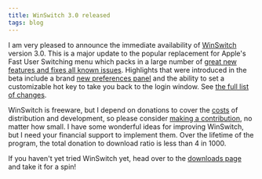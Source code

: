 ```yaml
---
title: WinSwitch 3.0 released
tags: blog
---
```


I am very pleased to announce the immediate availability of [WinSwitch](http://wincent.com/a/products/winswitch/) version 3.0. This is a major update to the popular replacement for Apple's Fast User Switching menu which packs in a large number of [great new features and fixes all known issues](http://wincent.com/a/products/winswitch/history/). Highlights that were introduced in the beta include a brand [new preferences panel](http://wincent.com/a/products/winswitch/screenshots/) and the ability to set a customizable hot key to take you back to the login window. See [the full list of changes](http://wincent.com/a/products/winswitch/history/).

WinSwitch is freeware, but I depend on donations to cover the [costs](http://wincent.com/a/knowledge-base/archives/2004/11/costs_of_runnin.php) of distribution and development, so please consider [making a contribution](https://wincent.com/a/products/winswitch/donate/), no matter how small. I have some wonderful ideas for improving WinSwitch, but I need your financial support to implement them. Over the lifetime of the program, the total donation to download ratio is less than 4 in 1000.

If you haven't yet tried WinSwitch yet, head over to the [downloads page](http://wincent.com/a/products/winswitch/download/) and take it for a spin!

